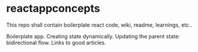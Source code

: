 # reactappconcepts
This repo shall contain boilerplate react code, wiki, readme, learnings, etc..

Boilerplate app.
Creating state dynamically.
Updating the parent state: bidirectional flow.
Links to good articles.
